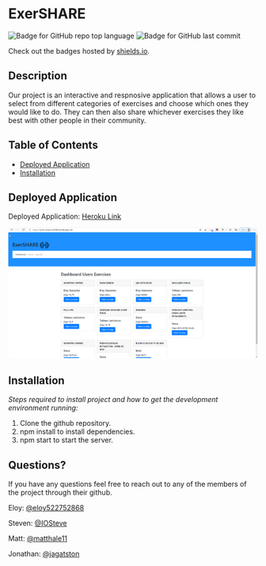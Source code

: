 # ExerSHARE

![Badge for GitHub repo top language](https://img.shields.io/github/languages/top/jagatston/exershare?style=flat&logo=appveyor) ![Badge for GitHub last commit](https://img.shields.io/github/last-commit/jagatston/exershare?style=flat&logo=appveyor)

Check out the badges hosted by [shields.io](https://shields.io/).

## Description

Our project is an interactive and respnosive application that allows a user to select from different categories of exercises and choose which ones they would like to do. They can then also share whichever exercises they like best with other people in their community.

## Table of Contents

- [Deployed Application](#deployedapplication)
- [Installation](#installation)

## Deployed Application

Deployed Application: [Heroku Link](https://warm-stream-03469.herokuapp.com/home/)

![Deployed Application](./public/images/exeshare.png)

## Installation

_Steps required to install project and how to get the development environment running:_

1. Clone the github repository.
2. npm install to install dependencies.
3. npm start to start the server.

## Questions?

If you have any questions feel free to reach out to any of the members of the project through their github.

Eloy: [@eloy522752868](https://api.github.com/users/eloy522752868)

Steven: [@IOSteve](https://api.github.com/users/IOSteve)

Matt: [@matthale11](https://api.github.com/users/matthale11)

Jonathan: [@jagatston](https://api.github.com/users/jagatston)
